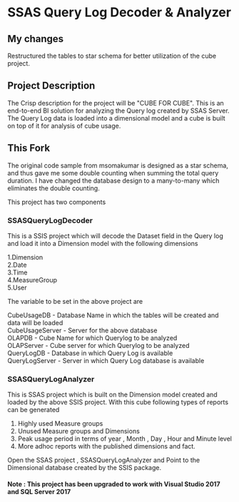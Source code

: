 # SSAS Query Log Decoder & Analyzer  


## My changes
Restructured the tables to star schema for better utilization of the cube project.

## Project Description  
The Crisp description for the project will be "CUBE FOR CUBE". This is an end-to-end BI solution for analyzing the Query log created by SSAS Server. The Query Log data is loaded into a dimensional model and a cube is built on top of it for analysis of cube usage.

## This Fork
The original code sample from msomakumar is designed as a star schema, and thus gave me some double counting when summing the total query duration. I have changed the database design to a many-to-many which eliminates the double counting.

This project has two components 

### SSASQueryLogDecoder  

This is a SSIS project which will decode the Dataset field in the Query log and load it into a Dimension model with the following dimensions

1.Dimension  
2.Date  
3.Time  
4.MeasureGroup  
5.User  

The variable to be set in the above project are

CubeUsageDB	- Database Name in which the tables will be created and data will be loaded  
CubeUsageServer	- Server for the above database  
OLAPDB	- Cube Name for which Querylog to be analyzed   
OLAPServer	- Cube server for which Querylog to be analyzed  
QueryLogDB	- Database in which Query Log is available  
QueryLogServer	- Server in which Query Log database is available  


### SSASQueryLogAnalyzer

This is SSAS project which is built on the Dimension model created and loaded by the above SSIS project. With this cube following types of reports can be generated

1. Highly used Measure groups
2. Unused Measure groups and Dimensions
3. Peak usage period in terms of year , Month , Day , Hour and Minute level
4. More adhoc reports with the published dimensions and fact.

Open the SSAS project , SSASQueryLogAnalyzer and Point to the Dimensional database created by the SSIS package.

#### Note : This project has been upgraded to work with Visual Studio 2017 and SQL Server 2017 
